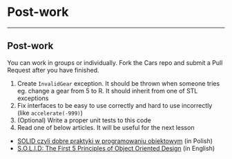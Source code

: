 <!-- .slide: data-background="#111111" -->

# Post-work

___

## Post-work

You can work in groups or individually. Fork the Cars repo and submit a Pull Request after you have finished.

1. <!-- .element: class="fragment fade-in" --> Create <code>InvalidGear</code> exception. It should be thrown when someone tries eg. change a gear from 5 to R. It should inherit from one of STL exceptions
2. <!-- .element: class="fragment fade-in" --> Fix interfaces to be easy to use correctly and hard to use incorrectly (like <code>accelerate(-999)</code>)
3. <!-- .element: class="fragment fade-in" --> (Optional) Write a proper unit tests to this code
4. <!-- .element: class="fragment fade-in" --> Read one of below articles. It will be useful for the next lesson

  * <!-- .element: class="fragment fade-in" --> <a href="https://www.samouczekprogramisty.pl/solid-czyli-dobre-praktyki-w-programowaniu-obiektowym/">SOLID czyli dobre praktyki w programowaniu obiektowym</a> (in Polish)
  * <!-- .element: class="fragment fade-in" --> <a href="https://scotch.io/bar-talk/s-o-l-i-d-the-first-five-principles-of-object-oriented-design">S.O.L.I.D: The First 5 Principles of Object Oriented Design</a> (in English)
